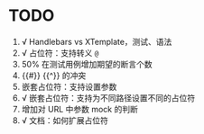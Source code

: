 # TODO

1. √ Handlebars vs XTemplate，测试、语法
1. √ 占位符：支持转义 `@`
1. 50% 在测试用例增加期望的断言个数
1. {{#}} {{^}} 的冲突
1. 嵌套占位符：支持设置参数
1. √ 嵌套占位符：支持为不同路径设置不同的占位符
1. 增加对 URL 中参数 mock 的判断
1. √ 文档：如何扩展占位符